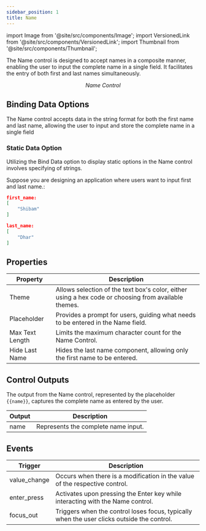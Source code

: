 ```yaml
---
sidebar_position: 1
title: Name
---
```


import Image from '@site/src/components/Image';
import VersionedLink from '@site/src/components/VersionedLink';
import Thumbnail from '@site/src/components/Thumbnail';

The Name control is designed to accept names in a composite manner, enabling the user to input the complete name in a single field. It facilitates the entry of both first and last names simultaneously.

<figure>
  <Thumbnail src="/img/reference/controls/name/preview.jpeg" alt="Name Control" />
  <figcaption align="center"><i>Name Control</i></figcaption>
</figure>


## Binding Data Options

The Name control accepts data in the string format for both the first name and last name, allowing the user to input and store the complete name in a single field

### Static Data Option

Utilizing the Bind Data option to display static options in the Name control involves specifying of strings.

Suppose you are designing an application where users want to input first and last name.:

```json
first_name:
[
    "Shibam"
]

last_name:
[
    "Dhar"
]

```


## Properties

| Property               | Description                                                                                       |
|------------------------|---------------------------------------------------------------------------------------------------|
| Theme                  | Allows selection of the text box's color, either using a hex code or choosing from available themes. |
| Placeholder            | Provides a prompt for users, guiding what needs to be entered in the Name field.                   |
| Max Text Length        | Limits the maximum character count for the Name Control.                                           |
| Hide Last Name         | Hides the last name component, allowing only the first name to be entered.                          |

## Control Outputs

The output from the Name control, represented by the placeholder `{{name}}`, captures the complete name as entered by the user.

| Output | Description                         |
|--------|-------------------------------------|
| name   | Represents the complete name input. |

## Events

| Trigger      | Description                                                                                   |
|--------------|-----------------------------------------------------------------------------------------------|
| value_change | Occurs when there is a modification in the value of the respective control.                    |
| enter_press  | Activates upon pressing the Enter key while interacting with the Name control.                 |
| focus_out    | Triggers when the control loses focus, typically when the user clicks outside the control.   |
